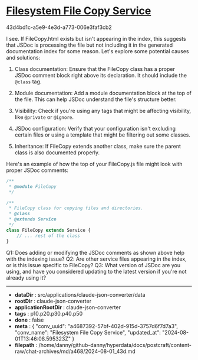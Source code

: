 # [Filesystem File Copy Service](https://claude.ai/chat/a4687392-57bf-402d-915d-3757d6f7d7a3)

43d4bd1c-a5e9-4e3d-a773-006e3faf3cb2

 I see. If FileCopy.html exists but isn't appearing in the index, this suggests that JSDoc is processing the file but not including it in the generated documentation index for some reason. Let's explore some potential causes and solutions:

1. Class documentation:
   Ensure that the FileCopy class has a proper JSDoc comment block right above its declaration. It should include the `@class` tag.

2. Module documentation:
   Add a module documentation block at the top of the file. This can help JSDoc understand the file's structure better.

3. Visibility:
   Check if you're using any tags that might be affecting visibility, like `@private` or `@ignore`.

4. JSDoc configuration:
   Verify that your configuration isn't excluding certain files or using a template that might be filtering out some classes.

5. Inheritance:
   If FileCopy extends another class, make sure the parent class is also documented properly.

Here's an example of how the top of your FileCopy.js file might look with proper JSDoc comments:

```javascript
/**
 * @module FileCopy
 */

/**
 * FileCopy class for copying files and directories.
 * @class
 * @extends Service
 */
class FileCopy extends Service {
    // ... rest of the class
}
```

Q1: Does adding or modifying the JSDoc comments as shown above help with the indexing issue?
Q2: Are other service files appearing in the index, or is this issue specific to FileCopy?
Q3: What version of JSDoc are you using, and have you considered updating to the latest version if you're not already using it?

---

* **dataDir** : src/applications/claude-json-converter/data
* **rootDir** : claude-json-converter
* **applicationRootDir** : claude-json-converter
* **tags** : p10.p20.p30.p40.p50
* **done** : false
* **meta** : {
  "conv_uuid": "a4687392-57bf-402d-915d-3757d6f7d7a3",
  "conv_name": "Filesystem File Copy Service",
  "updated_at": "2024-08-01T13:46:08.595323Z"
}
* **filepath** : /home/danny/github-danny/hyperdata/docs/postcraft/content-raw/chat-archives/md/a468/2024-08-01_43d.md